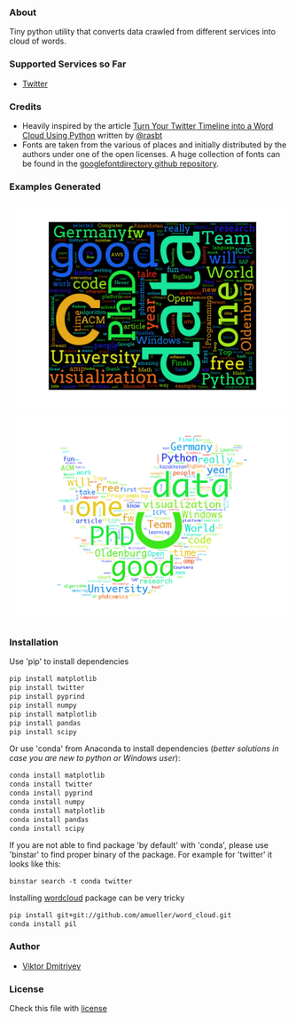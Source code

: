 ### About
Tiny python utility that converts data crawled from different services into cloud of words.

### Supported Services so Far
* [Twitter](https://twitter.com/)

### Credits
* Heavily inspired by the article [Turn Your Twitter Timeline into a Word Cloud Using Python](http://sebastianraschka.com/Articles/2014_twitter_wordcloud.html#A.-Downloading-Your-Twitter-Timeline-Tweets) written by [@rasbt](https://github.com/rasbt)
* Fonts are taken from the various of places and initially distributed by the authors under one of the open licenses. A huge collection of fonts can be found in the [googlefontdirectory github repository](https://github.com/w0ng/googlefontdirectory).

### Examples Generated

![](./examples/twitter-wordcloud-arvo-regular-square_mask-black.png)
![](./examples/twitter-wordcloud-monaco-twitter_mask-white.png)


### Installation
Use 'pip' to install dependencies
```
pip install matplotlib
pip install twitter 
pip install pyprind
pip install numpy
pip install matplotlib
pip install pandas
pip install scipy
```

Or use 'conda' from Anaconda to install dependencies (*better solutions in case you are new to python or Windows user*):
```
conda install matplotlib
conda install twitter 
conda install pyprind
conda install numpy
conda install matplotlib
conda install pandas
conda install scipy
```
If you are not able to find package 'by default' with 'conda', please use 'binstar' to find proper binary of the package. For example for 'twitter' it looks like this:
```
binstar search -t conda twitter
```

Installing [wordcloud](https://github.com/amueller/word_cloud) package can be very tricky
```
pip install git+git://github.com/amueller/word_cloud.git
conda install pil
```

### Author
* [Viktor Dmitriyev](https://github.com/vdmitriyev)

###  License

Check this file with [license](LICENSE)
